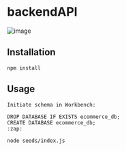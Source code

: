 # backendAPI

![image](https://github.com/polysnacktyl/backendAPI/blob/main/Develop/Assets/demo.gif?raw=true)

## Installation 
```
npm install
```

## Usage
```
Initiate schema in Workbench:

DROP DATABASE IF EXISTS ecommerce_db;
CREATE DATABASE ecommerce_db; 
:zap:
```
```
node seeds/index.js
```

 


